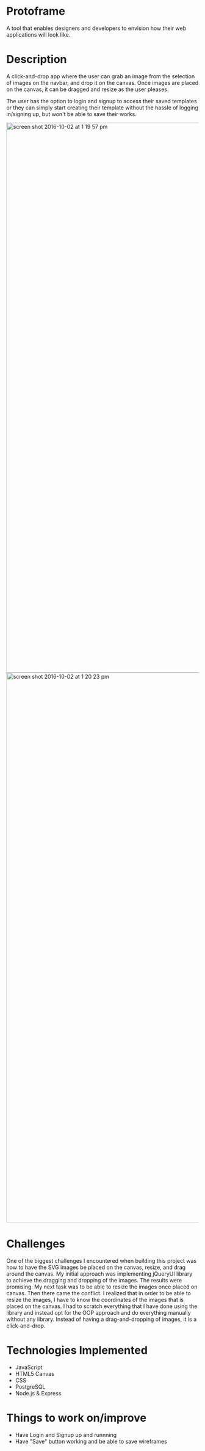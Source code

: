 # Protoframe
A tool that enables designers and developers to envision how their web applications will look like.

# Description
A click-and-drop app where the user can grab an image from the selection of images on the navbar, and drop it on the canvas. Once images are placed on the canvas, it can be dragged and resize as the user pleases.

The user has the option to login and signup to access their saved templates or they can simply start creating their template without the hassle of logging in/signing up, but won't be able to save their works.

<img width="1440" alt="screen shot 2016-10-02 at 1 19 57 pm" src="https://cloud.githubusercontent.com/assets/16325330/19023517/9ecc986e-88a4-11e6-92c8-09fee04d4dc5.png">


<img width="1440" alt="screen shot 2016-10-02 at 1 20 23 pm" src="https://cloud.githubusercontent.com/assets/16325330/19023542/7d6e0422-88a5-11e6-9f9a-551719bc6721.png">


# Challenges
One of the biggest challenges I encountered when building this project was how to have the SVG images be placed on the canvas, resize, and drag around the canvas. My initial approach was implementing jQueryUI library to achieve the dragging and dropping of the images. The results were promising. My next task was to be able to resize the images once placed on canvas. Then there came the conflict. I realized that in order to be able to resize the images, I have to know the coordinates of the images that is placed on the canvas. I had to scratch everything that I have done using the library and instead opt for the OOP approach and do everything manually without any library. Instead of having a drag-and-dropping of images, it is a click-and-drop.


# Technologies Implemented
* JavaScript
* HTML5 Canvas
* CSS
* PostgreSQL
* Node.js & Express

# Things to work on/improve
* Have Login and Signup up and runnning
* Have "Save" button working and be able to save wireframes
